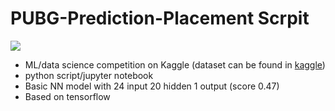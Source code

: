# PUBG-Prediction-Placement Scrpit
![](https://storage.googleapis.com/kaggle-competitions/kaggle/10335/logos/header.png?t=2018-10-02-21-04-56)
 * ML/data science competition on Kaggle (dataset can be found in [kaggle](https://www.kaggle.com/c/pubg-finish-placement-prediction))
 * python script/jupyter notebook
 * Basic NN model with 24 input 20 hidden 1 output (score 0.47)
 * Based on tensorflow
 